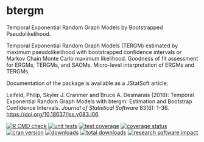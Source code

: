 # btergm

Temporal Exponential Random Graph Models by Bootstrapped Pseudolikelihood.

Temporal Exponential Random Graph Models (TERGM) estimated by maximum pseudolikelihood with bootstrapped confidence intervals or Markov Chain Monte Carlo maximum likelihood. Goodness of fit assessment for ERGMs, TERGMs, and SAOMs. Micro-level interpretation of ERGMs and TERGMs.

Documentation of the package is available as a JStatSoft article:

Leifeld, Philip, Skyler J. Cranmer and Bruce A. Desmarais (2018): Temporal Exponential Random Graph Models with btergm: Estimation and Bootstrap Confidence Intervals. _Journal of Statistical Software_ 83(6): 1-36. https://doi.org/10.18637/jss.v083.i06.

[![R CMD check](https://github.com/leifeld/btergm/actions/workflows/R-CMD-check.yaml/badge.svg)](https://github.com/leifeld/btergm/actions/workflows/R-CMD-check.yaml)
[![unit tests](https://github.com/leifeld/btergm/actions/workflows/testing.yaml/badge.svg)](https://github.com/leifeld/btergm/actions/workflows/testing.yaml)
[![test coverage](https://github.com/leifeld/btergm/actions/workflows/test-coverage.yaml/badge.svg)](https://github.com/leifeld/btergm/actions/workflows/test-coverage.yaml)
[![coverage status](https://codecov.io/gh/leifeld/btergm/branch/master/graph/badge.svg)](https://codecov.io/github/leifeld/btergm?branch=master)
[![cran version](http://www.r-pkg.org/badges/version/btergm)](https://cran.r-project.org/package=btergm)
[![downloads](http://cranlogs.r-pkg.org/badges/btergm)](http://cranlogs.r-pkg.org/badges/btergm)
[![total downloads](http://cranlogs.r-pkg.org/badges/grand-total/btergm)](http://cranlogs.r-pkg.org/badges/grand-total/btergm)
[![research software impact](http://depsy.org/api/package/cran/btergm/badge.svg)](http://depsy.org/package/r/btergm)
